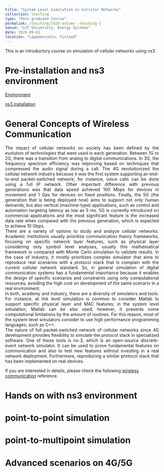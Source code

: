 ```yaml
---
title: "System Level Simulation on Cellular Networks"
collection: teaching
type: "Post graduate Course"
permalink: /teaching/2020-autumn -teaching-1
venue: "LUT University, Energy Systems"
date: 2020-09-01
location: "Lappeenranta, Finland"
---
```


This is an introductory course on simulation of cellular networks using ns3

Pre-installation and ns3 environment
======
[Environment](https://www.youtube.com/watch?v=dr9ghhDZVVA)

[ns3 installation](https://www.youtube.com/watch?v=HT8vE9yatIg)

General Concepts of Wireless Communication
======
<div style="text-align: justify"> 
The impact of cellular networks on society has been defined by the evolution of technologies that were used in each generation. Between 1G to 2G,  there was a transition from analog to digital communications. In 3G, the frequency spectrum efficiency was improving based on techniques that compressed the audio signal during a call. The 4G revolutionized the cellular network industry because it was the first system supporting an end-to-end packet-switched network; for instance, voice calls can be done using a full IP network. Other important difference with previous generations was that data speed achieved 100 Mbps for devices in movement and 1 Gps for devices on fixed positions. Finally, the 5G (the generation that is being deployed now) aims to support not only human demands, but also vertical (machine-type) applications, such as control and automation targeting latency as low as 5 ms. 5G is currently introduced on commercial applications and the most significant feature is the increased data rate when compared with the previous generation, which is expected to achieve 10 Gbps.
</div>


<div style="text-align: justify"> 
There are a variety of options to study and analyze cellular networks. Academic institutions usually prioritize communication theory frameworks, focusing on specific network layer features, such as physical layer considering only symbol level analyses, usually this mathematical framework is compared with Monte Carlo simulation to validate results. In the case of industry, it mostly prioritizes complex simulator that aims to reproduce real scenarios with a protocol stack that is complain with the current cellular network standard. So, in general simulation of digital communication systems has a fundamental importance because it enables the design of specific scenarios and constraints using only computational resources, avoiding the high cost on development of the same scenario in a real environment.
</div>


<div style="text-align: justify"> 
In both, academy and industry, there are a diversity of simulators and tools. For instance, at link level simulation is common to consider Matlab to support specific physical layer and MAC features; in the system level simulation, Matlab can be also used; however, it presents some computational limitations by the amount of routines. For this reason, most of the system level simulators consider to use high performance programming languages, such as C++.
</div>


<div style="text-align: justify"> 
The nature of full packet-switched network of cellular networks since 4G development provides flexibility to simulate the protocol stack in specialized software. One of these tools is ns-3, which is an open-source discrete-event network simulator. It can be used to prove fundamental features on communication and also to test new features without investing in a real network deployment. Furthermore, reproducing a similar protocol stack that has been implemented on real devices.
</div>

If you are interested in details, please check the following [wireless communication](https://ocw.mit.edu/courses/electrical-engineering-and-computer-science/6-452-principles-of-wireless-communications-spring-2006/) reference.


Hands on with ns3 environment
======


point-to-point simulation
======

point-to-multipoint simulation
======

Advanced scenarios on 4G/5G
======